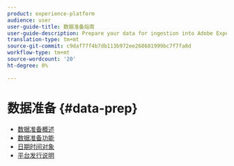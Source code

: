 ```yaml
---
product: experience-platform
audience: user
user-guide-title: 数据准备指南
user-guide-description: Prepare your data for ingestion into Adobe Experience Platform.
translation-type: tm+mt
source-git-commit: c9daf77f4b7db113b972ee268681999bc7f7fa8d
workflow-type: tm+mt
source-wordcount: '20'
ht-degree: 0%

---
```



# 数据准备 {#data-prep}

* [数据准备概述](home.md)
* [数据准备功能](functions.md)
* [日期时间对象](dates.md)
* [平台发行说明](https://www.adobe.com/go/platform-release-notes-en)
